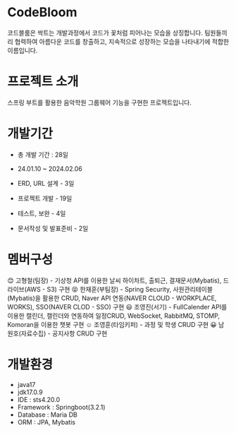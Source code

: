 # CodeBloom

코드블룸은 싹트는 개발과정에서 코드가 꽃처럼 피어나는 모습을 상징합니다. 팀원들끼리 협력하여 아름다운 코드를 창출하고, 지속적으로 성장하는 모습을 나타내기에 적합한 이름입니다.


# 프로젝트 소개


스프링 부트를 활용한 음악학원 그룹웨어 기능을 구현한 프로젝트입니다.



# 개발기간

  - 총 개발 기간 : 28일
  - 24.01.10 ~ 2024.02.06
    
  - ERD, URL 설계 - 3일
  - 프로젝트 개발 - 19일
  - 테스트, 보완 - 4일
  - 문서작성 및 발표준비 - 2일

# 멤버구성

  :blush: 고형철(팀장)
    -  기상청 API를 이용한 날씨 하이차트, 출퇴근, 결재문서(Mybatis), 드라이브(AWS - S3) 구현
  :stuck_out_tongue_closed_eyes: 한재훈(부팀장) 
    - Spring Security, 사원관리테이블(Mybatis)을 활용한 CRUD, Naver API 연동(NAVER CLOUD - WORKPLACE, WORKS), SSO(NAVER CLOD - SSO) 구현
  :smiley: 조영진(서기)
    - FullCalender API를 이용한 캘린더, 캘린더와 연동하여 일정CRUD, WebSocket, RabbitMQ, STOMP, Komoran을 이용한 챗봇 구현
  :relaxed: 조영훈(타임키퍼)
    - 과정 및 학생 CRUD 구현
  :grinning: 남원호(자료수집)
    - 공지사항 CRUD 구현

# 개발환경

  - java17
  - jdk17.0.9
  - IDE : sts4.20.0
  - Framework : Springboot(3.2.1)
  - Database : Maria DB
  - ORM : JPA, Mybatis
